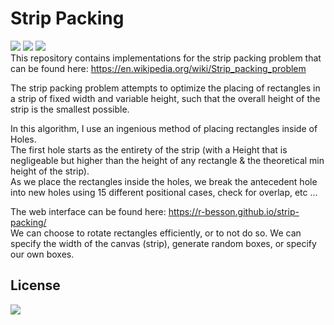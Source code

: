 # Strip Packing
[![](https://img.shields.io/badge/Author-Romain%20Besson-brightgreen)](https://github.com/R-Besson) ![](https://img.shields.io/badge/Published-24/10/2021-brightgreen) ![](https://img.shields.io/badge/Started-27/10/2021-brightgreen)
\
This repository contains implementations for the strip packing problem that can be found here: https://en.wikipedia.org/wiki/Strip_packing_problem <br>

The strip packing problem attempts to optimize the placing of rectangles in a strip of fixed width and variable height, such that the overall height of the strip is the smallest possible. <br>

   In this algorithm, I use an ingenious method of placing rectangles inside of Holes. <br>
The first hole starts as the entirety of the strip (with a Height that is negligeable but higher than the height of any rectangle & the theoretical min height of the strip). <br>
As we place the rectangles inside the holes, we break the antecedent hole into new holes using 15 different positional cases, check for overlap, etc ... <br>

The web interface can be found here: https://r-besson.github.io/strip-packing/ <br>
We can choose to rotate rectangles efficiently, or to not do so. We can specify the width of the canvas (strip), generate random boxes, or specify our own boxes.

## License

[![](https://img.shields.io/badge/License-CC%201.0-lightgrey)](https://creativecommons.org/publicdomain/zero/1.0)
